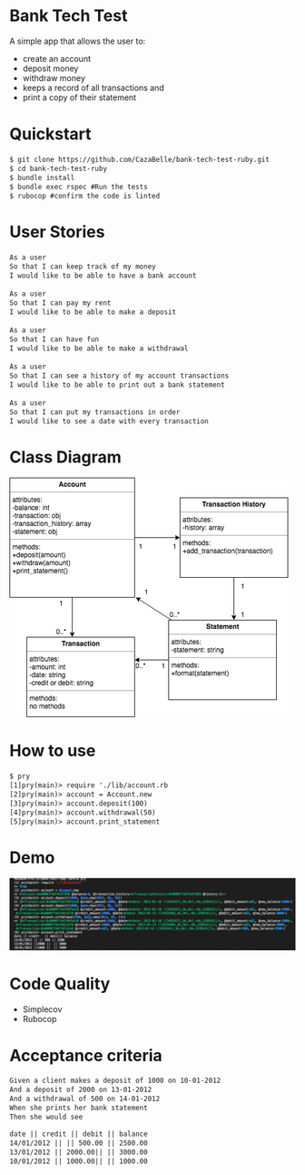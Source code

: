 # Bank Tech Test 
A simple app that allows the user to: 
* create an account
* deposit money
* withdraw money
* keeps a record of all transactions and 
* print a copy of their statement

# Quickstart
```
$ git clone https://github.com/CazaBelle/bank-tech-test-ruby.git
$ cd bank-tech-test-ruby
$ bundle install 
$ bundle exec rspec #Run the tests
$ rubocop #confirm the code is linted
```

# User Stories 
```
As a user 
So that I can keep track of my money
I would like to be able to have a bank account 

As a user
So that I can pay my rent
I would like to be able to make a deposit

As a user
So that I can have fun
I would like to be able to make a withdrawal

As a user
So that I can see a history of my account transactions
I would like to be able to print out a bank statement

As a user 
So that I can put my transactions in order
I would like to see a date with every transaction
```

# Class Diagram
![](images/bank-tech-test.png)

# How to use
```
$ pry
[1]pry(main)> require './lib/account.rb
[2]pry(main)> account = Account.new
[3]pry(main)> account.deposit(100)
[4]pry(main)> account.withdrawal(50)
[5]pry(main)> account.print_statement
```

# Demo
![](images/bank-tech-test-pry.png)

# Code Quality 
* Simplecov
* Rubocop

# Acceptance criteria
```
Given a client makes a deposit of 1000 on 10-01-2012
And a deposit of 2000 on 13-01-2012
And a withdrawal of 500 on 14-01-2012
When she prints her bank statement
Then she would see
```
```
date || credit || debit || balance
14/01/2012 || || 500.00 || 2500.00
13/01/2012 || 2000.00|| || 3000.00
10/01/2012 || 1000.00|| || 1000.00
```